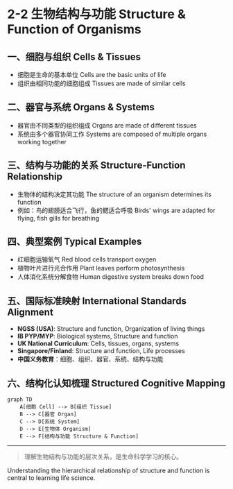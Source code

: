 # 2-2 生物结构与功能 Structure & Function of Organisms

## 一、细胞与组织 Cells & Tissues

- 细胞是生命的基本单位 Cells are the basic units of life
- 组织由相同功能的细胞组成 Tissues are made of similar cells

## 二、器官与系统 Organs & Systems

- 器官由不同类型的组织组成 Organs are made of different tissues
- 系统由多个器官协同工作 Systems are composed of multiple organs working together

## 三、结构与功能的关系 Structure-Function Relationship

- 生物体的结构决定其功能 The structure of an organism determines its function
- 例如：鸟的翅膀适合飞行，鱼的鳃适合呼吸 Birds' wings are adapted for flying, fish gills for breathing

## 四、典型案例 Typical Examples

- 红细胞运输氧气 Red blood cells transport oxygen
- 植物叶片进行光合作用 Plant leaves perform photosynthesis
- 人体消化系统分解食物 Human digestive system breaks down food

## 五、国际标准映射 International Standards Alignment

- **NGSS (USA)**: Structure and function, Organization of living things
- **IB PYP/MYP**: Biological systems, Structure and function
- **UK National Curriculum**: Cells, tissues, organs, systems
- **Singapore/Finland**: Structure and function, Life processes
- **中国义务教育**：细胞、组织、器官、系统、结构与功能

## 六、结构化认知梳理 Structured Cognitive Mapping

```mermaid
graph TD
    A[细胞 Cell] --> B[组织 Tissue]
    B --> C[器官 Organ]
    C --> D[系统 System]
    D --> E[生物体 Organism]
    E --> F[结构与功能 Structure & Function]
```

---

> 理解生物结构与功能的层次关系，是生命科学学习的核心。

Understanding the hierarchical relationship of structure and function is central to learning life science.
